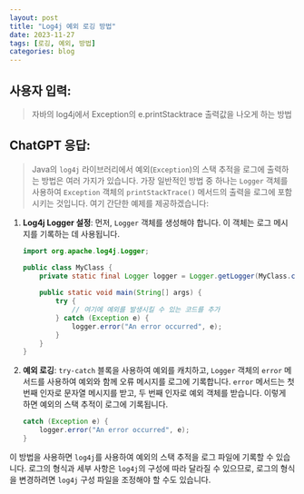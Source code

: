 ```yaml
---
layout: post
title: "Log4j 예외 로깅 방법"
date: 2023-11-27
tags: [로깅, 예외, 방법]
categories: blog
---
```


## 사용자 입력:
> 자바의 log4j에서 Exception의 e.printStacktrace 출력값을 나오게 하는 방법

## ChatGPT 응답:
> Java의 `log4j` 라이브러리에서 예외(`Exception`)의 스택 추적을 로그에 출력하는 방법은 여러 가지가 있습니다. 가장 일반적인 방법 중 하나는 `Logger` 객체를 사용하여 `Exception` 객체의 `printStackTrace()` 메서드의 출력을 로그에 포함시키는 것입니다. 여기 간단한 예제를 제공하겠습니다:

1. **Log4j Logger 설정**:
   먼저, `Logger` 객체를 생성해야 합니다. 이 객체는 로그 메시지를 기록하는 데 사용됩니다.

   ```java
   import org.apache.log4j.Logger;

   public class MyClass {
       private static final Logger logger = Logger.getLogger(MyClass.class);
       
       public static void main(String[] args) {
           try {
               // 여기에 예외를 발생시킬 수 있는 코드를 추가
           } catch (Exception e) {
               logger.error("An error occurred", e);
           }
       }
   }
   ```

2. **예외 로깅**:
   `try-catch` 블록을 사용하여 예외를 캐치하고, `Logger` 객체의 `error` 메서드를 사용하여 예외와 함께 오류 메시지를 로그에 기록합니다. `error` 메서드는 첫 번째 인자로 문자열 메시지를 받고, 두 번째 인자로 예외 객체를 받습니다. 이렇게 하면 예외의 스택 추적이 로그에 기록됩니다.

   ```java
   catch (Exception e) {
       logger.error("An error occurred", e);
   }
   ```

이 방법을 사용하면 `log4j`를 사용하여 예외의 스택 추적을 로그 파일에 기록할 수 있습니다. 로그의 형식과 세부 사항은 `log4j`의 구성에 따라 달라질 수 있으므로, 로그의 형식을 변경하려면 `log4j` 구성 파일을 조정해야 할 수도 있습니다.

